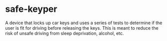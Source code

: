# safe-keyper
A device that locks up car keys and uses a series of tests to determine if the user is fit for driving before releasing the keys. This is meant to reduce the risk of unsafe driving from sleep deprivation, alcohol, etc.
